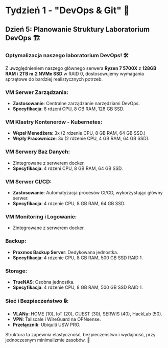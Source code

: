 # Tydzień 1 - "DevOps & Git" 🚀

## Dzień 5: Planowanie Struktury Laboratorium DevOps 🏗️

### Optymalizacja naszego laboratorium DevOps! 🛠️

Z uwzględnieniem naszego głównego serwera **Ryzen 7 5700X** z **128GB RAM** i **2TB m.2 NVMe SSD** w RAID 0, dostosowujemy wymagania sprzętowe do bardziej realistycznych potrzeb.

### VM Serwer Zarządzania:
- **Zastosowanie**: Centralne zarządzanie narzędziami DevOps.
- **Specyfikacja**: 8 rdzeni CPU, 8 GB RAM, 128 GB SSD.

### VM Klastry Kontenerów - Kubernetes:
- **Węzeł Menedżera**: 3x (2 rdzenie CPU, 8 GB RAM, 64 GB SSD.)
- **Węzły Pracownicze**: 3x (2 rdzenie CPU, 4 GB RAM, 64 GB SSD).

### VM Serwery Baz Danych:
- Zintegrowane z serwerem docker.
- **Specyfikacja**: 4 rdzeni CPU, 8 GB RAM, 64 GB SSD.

### VM Serwer CI/CD:
- **Zastosowanie**: Automatyzacja procesów CI/CD, wykorzystując główny serwer.
- **Specyfikacja**: 4 rdzenie CPU, 8 GB RAM, 64 GB SSD.

### VM Monitoring i Logowanie:
- Zintegrowane z serwerem docker.

### Backup:
- **Proxmox Backup Server**: Dedykowana jednostka.
- **Specyfikacja**: 4 rdzenie CPU, 8 GB RAM, 500 GB SSD RAID 1.

### Storage:
- **TrueNAS**: Osobna jednostka.
- **Specyfikacja**: 4 rdzenie CPU, 8 GB RAM, 500 GB SSD RAID 1.

### Sieć i Bezpieczeństwo 🔒:
- **VLANy**: HOME (10), IoT (20), GUEST (30), SERWIS (40), HackLab (50).
- **VPN**: Tailscale i WireGuard na OPNsense.
- **Przełącznik**: Ubiquiti USW PRO.

Struktura ta zapewnia elastyczność, bezpieczeństwo i wydajność, przy jednoczesnym minimalizmie zasobów. 🌟
